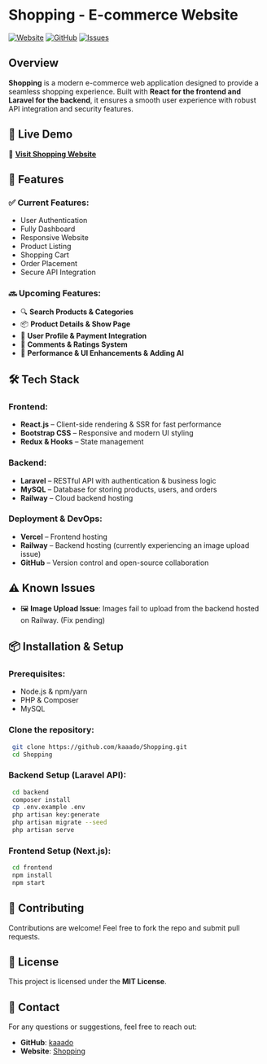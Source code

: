 # Shopping - E-commerce Website

[![Website](https://img.shields.io/badge/Live%20Demo-Click%20Here-brightgreen)](https://shopping-sand.vercel.app/)
[![GitHub](https://img.shields.io/github/stars/kaaado/Shopping?style=social)](https://github.com/kaaado/Shopping)
[![Issues](https://img.shields.io/github/issues/kaaado/Shopping)](https://github.com/kaaado/Shopping/issues)

## Overview

**Shopping** is a modern e-commerce web application designed to provide a seamless shopping experience. Built with **React for the frontend and Laravel for the backend**, it ensures a smooth user experience with robust API integration and security features.

## 🚀 Live Demo
🔗 **[Visit Shopping Website](https://shopping-sand.vercel.app/)**

## 📌 Features

### ✅ Current Features:
- User Authentication
- Fully Dashboard
- Responsive Website
- Product Listing
- Shopping Cart
- Order Placement
- Secure API Integration

### 🔜 Upcoming Features:
- 🔍 **Search Products & Categories**
- 📦 **Product Details & Show Page**
- 👤 **User Profile & Payment Integration**
- 💬 **Comments & Ratings System**
- 🚀 **Performance & UI  Enhancements & Adding AI**

## 🛠️ Tech Stack

### **Frontend:**
- **React.js** – Client-side rendering & SSR for fast performance
- **Bootstrap CSS** – Responsive and modern UI styling
- **Redux & Hooks** – State management

### **Backend:**
- **Laravel** – RESTful API with authentication & business logic
- **MySQL** – Database for storing products, users, and orders
- **Railway** – Cloud backend hosting

### **Deployment & DevOps:**
- **Vercel** – Frontend hosting
- **Railway** – Backend hosting (currently experiencing an image upload issue)
- **GitHub** – Version control and open-source collaboration

## ⚠️ Known Issues
- 🖼️ **Image Upload Issue**: Images fail to upload from the backend hosted on Railway. (Fix pending)

## 📦 Installation & Setup

### Prerequisites:
- Node.js & npm/yarn
- PHP & Composer
- MySQL

### **Clone the repository:**
```sh
 git clone https://github.com/kaaado/Shopping.git
 cd Shopping
```

### **Backend Setup (Laravel API):**
```sh
 cd backend
 composer install
 cp .env.example .env
 php artisan key:generate
 php artisan migrate --seed
 php artisan serve
```

### **Frontend Setup (Next.js):**
```sh
 cd frontend
 npm install
 npm start
```

## 🤝 Contributing
Contributions are welcome! Feel free to fork the repo and submit pull requests.

## 📜 License
This project is licensed under the **MIT License**.

## 📧 Contact
For any questions or suggestions, feel free to reach out:
- **GitHub**: [kaaado](https://github.com/kaaado)
- **Website**: [Shopping](https://shopping-sand.vercel.app/)
